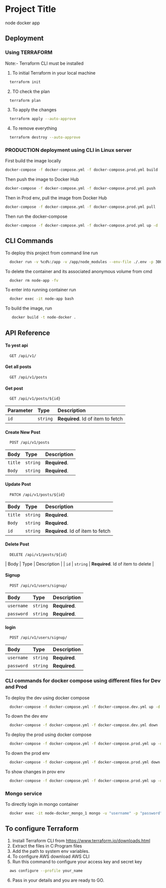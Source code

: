 # Project Title

node docker app

## Deployment

### Using TERRAFORM

Note:- Terraform CLI must be installed

1. To initial Terraform in your local machine

```bash
  terraform init
```

2. TO check the plan

```bash
  terraform plan
```

3. To apply the changes

```bash
  terraform apply --auto-approve
```

4. To remove everything

```bash
  terraform destroy --auto-approve
```

### PRODUCTION deployment using CLI in Linux server

First build the image locally

```bash
docker-compose -f docker-compose.yml -f docker-compose.prod.yml build
```

Then push the image to Docker Hub

```bash
docker-compose -f docker-compose.yml -f docker-compose.prod.yml push
```

Then in Prod env, pull the image from Docker Hub

```bash
docker-compose -f docker-compose.yml -f docker-compose.prod.yml pull
```

Then run the docker-compose

```bash
docker-compose -f docker-compose.yml -f docker-compose.prod.yml up -d
```

## CLI Commands

To deploy this project from command line run

```bash
  docker run -v %cd%:/app -v /app/node_modules --env-file ./.env -p 3000:3000 -d --name node-app  node-docker
```

To delete the container and its associated anonymous volume from cmd

```bash
  docker rm node-app -fv
```

To enter into running container run

```bash
  docker exec -it node-app bash
```

To build the image, run

```bash
   docker build -t node-docker .
```

## API Reference

#### To yest api

```http
  GET /api/v1/
```

#### Get all posts

```http
  GET /api/v1/posts
```

#### Get post

```http
  GET /api/v1/posts/${id}
```

| Parameter | Type     | Description                       |
| :-------- | :------- | :-------------------------------- |
| `id`      | `string` | **Required**. Id of item to fetch |

#### Create New Post

```http
  POST /api/v1/posts
```

| Body    | Type     | Description   |
| :------ | :------- | :------------ |
| `title` | `string` | **Required**. |
| `Body`  | `string` | **Required**. |

#### Update Post

```http
  PATCH /api/v1/posts/${id}
```

| Body    | Type     | Description                       |
| :------ | :------- | :-------------------------------- |
| `title` | `string` | **Required**.                     |
| `Body`  | `string` | **Required**.                     |
| `id`    | `string` | **Required**. Id of item to fetch |

#### Delete Post

```http
  DELETE /api/v1/posts/${id}
```

| Body | Type | Description |
| `id` | `string` | **Required**. Id of item to delete |

#### Signup

```http
  POST /api/v1/users/signup/
```

| Body       | Type     | Description   |
| :--------- | :------- | :------------ |
| `username` | `string` | **Required**. |
| `password` | `string` | **Required**. |

#### login

```http
  POST /api/v1/users/signup/
```

| Body       | Type     | Description   |
| :--------- | :------- | :------------ |
| `username` | `string` | **Required**. |
| `password` | `string` | **Required**. |

### CLI commands for docker compose using different files for Dev and Prod

To deploy the dev using docker compose

```bash
  docker-compose -f docker-compose.yml -f docker-compose.dev.yml up -d
```

To down the dev env

```bash
  docker-compose -f docker-compose.yml -f docker-compose.dev.yml down
```

To deploy the prod using docker compose

```bash
  docker-compose -f docker-compose.yml -f docker-compose.prod.yml up -d
```

To down the prod env

```bash
  docker-compose -f docker-compose.yml -f docker-compose.prod.yml down
```

To show changes in prov env

```bash
  docker-compose -f docker-compose.yml -f docker-compose.prod.yml up -d --build
```

### Mongo service

To directly login in mongo container

```bash
  docker exec -it node-docker_mongo_1 mongo -u "username" -p "password"
```

## To configure Terraform

1. Install Terraform CLI from https://www.terraform.io/downloads.html
2. Extract the files in C:Program files
3. Add the path to system env variables.
4. To configure AWS download AWS CLI
5. Run this command to configure your access key and secret key

```bash
  aws configure --profile your_name
```

6. Pass in your details and you are ready to GO.
